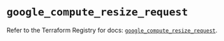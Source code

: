 # `google_compute_resize_request`

Refer to the Terraform Registry for docs: [`google_compute_resize_request`](https://registry.terraform.io/providers/hashicorp/google/6.37.0/docs/resources/compute_resize_request).
